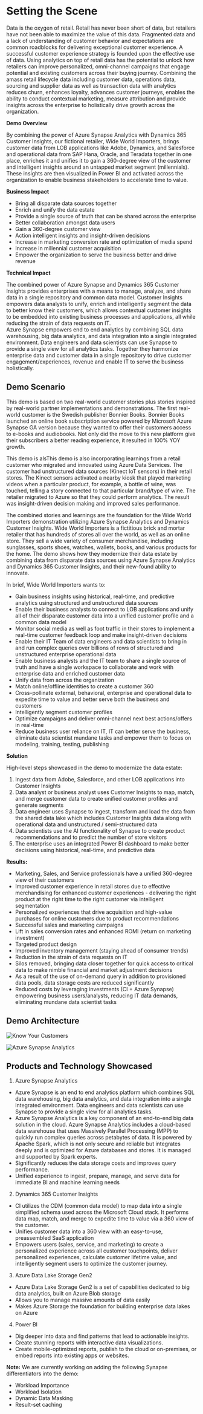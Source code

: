 # Setting the Scene 

Data is the oxygen of retail.  Retail has never been short of data, but retailers have not been able to maximize the value of this data. Fragmented data and a lack of understanding of customer behavior and expectations are common roadblocks for delivering exceptional customer experience. A successful customer experience strategy is founded upon the effective use of data. Using analytics on top of retail data has the potential to unlock how retailers can improve personalized, omni-channel campaigns that engage potential and existing customers across their buying journey. Combining the amass retail lifecycle data including customer data, operations data, sourcing and supplier data as well as transaction data with analytics reduces churn, enhances loyalty, advances customer journeys, enables the ability to conduct contextual marketing, measure attribution and provide insights across the enterprise to holistically drive growth across the organization. 

__Demo Overview__

By combining the power of Azure Synapse Analytics with Dynamics 365 Customer Insights, our fictional retailer, Wide World Importers, brings customer data from LOB applications like Adobe, Dynamics, and Salesforce and operational data from SAP Hana, Oracle, and Teradata together in one place, enriches it and unifies it to gain a 360-degree view of the customer and intelligent insights around an untapped market segment (millennials). These insights are then visualized in Power BI and activated across the organization to enable business stakeholders to accelerate time to value.

__Business Impact__

* Bring all disparate data sources together
* Enrich and unify the data estate
* Provide a single source of truth that can be shared across the enterprise
* Better collaboration amongst data users
* Gain a 360-degree customer view 
* Action intelligent insights and insight-driven decisions
* Increase in marketing conversion rate and optimization of media spend
* Increase in millennial customer acquisition
* Empower the organization to serve the business better and drive revenue

__Technical Impact__

The combined power of Azure Synapse and Dynamics 365 Customer Insights provides enterprises with a means to manage, analyze, and share data in a single repository and common data model. Customer Insights empowers data analysts to unify, enrich and intelligently segment the data to better know their customers, which allows contextual customer insights to be embedded into existing business processes and applications, all while reducing the strain of data requests on IT.  
Azure Synapse empowers end to end analytics by combining SQL data warehousing, big data analytics, and data integration into a single integrated environment. Data engineers and data scientists can use Synapse to provide a single view for all analytics tasks. Together they harmonize enterprise data and customer data in a single repository to drive customer engagement/experiences, revenue and enable IT to serve the business holistically. 

## Demo Scenario

This demo is based on two real-world customer stories plus stories inspired by real-world partner implementations and demonstrations. 
The first real-world customer is the Swedish publisher Bonnier Books.  Bonnier Books launched an online book subscription service powered by Microsoft Azure Synapse GA version because they wanted to offer their customers access to e-books and audiobooks. Not only did the move to this new platform give their subscribers a better reading experience, it resulted in 100% YOY growth.    

This demo is alsThis demo is also incorporating learnings from a retail customer who migrated and innovated using Azure Data Services. The customer had unstructured data sources (Kinect IoT sensors) in their retail stores. The Kinect sensors activated a nearby kiosk that played marketing videos when a particular product, for example, a bottle of wine, was touched, telling a story connected to that particular brand/type of wine. The retailer migrated to Azure so that they could perform analytics. The result was insight-driven decision making and improved sales performance.    

The combined stories and learnings are the foundation for the Wide World Importers demonstration utilizing Azure Synapse Analytics and Dynamics Customer Insights.  Wide World Importers is a fictitious brick and mortar retailer that has hundreds of stores all over the world, as well as an online store. They sell a wide variety of consumer merchandise, including sunglasses, sports shoes, watches, wallets, books, and various products for the home. The demo shows how they modernize their data estate by combining data from disparate data sources using Azure Synapse Analytics and Dynamics 365 Customer Insights, and their new-found ability to innovate.

In brief, Wide World Importers wants to:
* Gain business insights using historical, real-time, and predictive analytics using structured and unstructured data sources
* Enable their business analysts to connect to LOB applications and unify all of their disparate customer data into a unified customer profile and a common data model
* Monitor social media as well as foot traffic in their stores to implement a real-time customer feedback loop and make insight-driven decisions
* Enable their IT Team of data engineers and data scientists to bring in and run complex queries over billions of rows of structured and unstructured enterprise operational data
* Enable business analysts and the IT team to share a single source of truth and have a single workspace to collaborate and work with enterprise data and enriched customer data
* Unify data from across the organization
* Match online/offline identities to create a customer 360
* Cross-pollinate external, behavioral, enterprise and operational data to expedite time to value and better serve both the business and customers
* Intelligently segment customer profiles
* Optimize campaigns and deliver omni-channel next best actions/offers in real-time
* Reduce business user reliance on IT, IT can better serve the business, eliminate data scientist mundane tasks and empower them to focus on modeling, training, testing, publishing

**Solution**

High-level steps showcased in the demo to modernize the data estate:
1. Ingest data from Adobe, Salesforce, and other LOB applications into Customer Insights
2. Data analyst or business analyst uses Customer Insights to map, match, and merge customer data to create unified customer profiles and generate segments
3. Data engineer uses Synapse to ingest, transform and load the data from the shared data lake which includes Customer Insights data along with operational data and unstructured / semi-structured data 
4. Data scientists use the AI functionality of Synapse to create product recommendations and to predict the number of store visitors
5. The enterprise uses an integrated Power BI dashboard to make better decisions using historical, real-time, and predictive data

**Results:**
* Marketing, Sales, and Service professionals have a unified 360-degree view of their customers
* Improved customer experience in retail stores due to effective merchandising for enhanced customer experiences - delivering the right product at the right time to the right customer via intelligent segmentation
* Personalized experiences that drive acquisition and high-value purchases for online customers due to product recommendations 
* Successful sales and marketing campaigns 
* Lift in sales conversion rates and enhanced ROMI (return on marketing investment)
* Targeted product design
* Improved inventory management (staying ahead of consumer trends)
* Reduction in the strain of data requests on IT
* Silos removed, bringing data closer together for quick access to critical data to make nimble financial and market adjustment decisions
* As a result of the use of on-demand query in addition to provisioned data pools, data storage costs are reduced significantly 
* Reduced costs by leveraging investments (CI + Azure Synapse) empowering business users/analysts, reducing IT data demands, eliminating mundane data scientist tasks

## Demo Architecture

![Know Your Customers](media/01-01.png)

![Azure Synapse Analytics](media/01-02.png)

## Products and Technology Showcased

1. Azure Synapse Analytics
* Azure Synapse is an end to end analytics platform which combines SQL data warehousing, big data analytics, and data integration into a single integrated environment. Data engineers and data scientists can use Synapse to provide a single view for all analytics tasks. 
* Azure Synapse Analytics is a key component of an end-to-end big data solution in the cloud. Azure Synapse Analytics includes a cloud-based data warehouse that uses Massively Parallel Processing (MPP) to quickly run complex queries across petabytes of data.  It is powered by Apache Spark, which is not only secure and reliable but integrates deeply and is optimized for Azure databases and stores. It is managed and supported by Spark experts.
* Significantly reduces the data storage costs and improves query performance.
* Unified experience to ingest, prepare, manage, and serve data for immediate BI and machine learning needs 

2. Dynamics 365 Customer Insights
* CI utilizes the CDM (common data model) to map data into a single simplified schema used across the Microsoft Cloud stack.  It performs data map, match, and merge to expedite time to value via a 360 view of the customer.
* Unifies customer data into a 360 view with an easy-to-use, preassembled SaaS application
* Empowers users (sales, service, and marketing) to create a personalized experience across all customer touchpoints, deliver personalized experiences, calculate customer lifetime value, and intelligently segment users to optimize the customer journey.

3. Azure Data Lake Storage Gen2
* Azure Data Lake Storage Gen2 is a set of capabilities dedicated to big data analytics, built on Azure Blob storage
* Allows you to manage massive amounts of data easily
* Makes Azure Storage the foundation for building enterprise data lakes on Azure

4.	Power BI
* Dig deeper into data and find patterns that lead to actionable insights.
* Create stunning reports with interactive data visualizations.
* Create mobile-optimized reports, publish to the cloud or on-premises, or embed reports into existing apps or websites.

**Note:**  We are currently working on adding the following Synapse differentiators into the demo:
* Workload Importance 	
* Workload Isolation 
* Dynamic Data Masking
* Result-set caching



